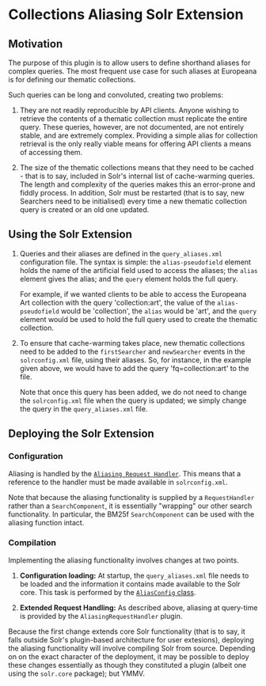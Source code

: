 # Collections Aliasing Solr Extension

## Motivation

The purpose of this plugin is to allow users to define shorthand aliases for complex queries. The most frequent use case for such aliases at Europeana is for defining our thematic collections.

Such queries can be long and convoluted, creating two problems:

1. They are not readily reproducible by API clients. Anyone wishing to retrieve the contents of a thematic collection must replicate the entire query. These queries, however, are not documented, are not entirely stable, and are extremely complex. Providing a simple alias for collection retrieval is the only really viable means for offering API clients a means of accessing them.

2. The size of the thematic collections means that they need to be cached - that is to say, included in Solr's internal list of cache-warming queries. The length and complexity of the queries makes this an error-prone and fiddly process. In addition, Solr must be restarted (that is to say, new Searchers need to be initialised) every time a new thematic collection query is created or an old one updated.

## Using the Solr Extension

1. Queries and their aliases are defined in the `query_aliases.xml` configuration file. The syntax is simple: the `alias-pseudofield` element holds the name of the artificial field used to access the aliases; the `alias` element gives the alias; and the `query` element holds the full query. 

    For example, if we wanted clients to be able to access the Europeana Art collection with the query 'collection:art', the value of the `alias-pseudofield` would be 'collection', the `alias` would be 'art', and the `query` element would be used to hold the full query used to create the thematic collection. 

2. To ensure that cache-warming takes place, new thematic collections need to be added to the `firstSearcher` and `newSearcher` events in the `solrconfig.xml` file, using their aliases. So, for instance, in the example given above, we would have to add the query 'fq=collection:art' to the file.

    Note that once this query has been added, we do not need to change the `solrconfig.xml` file when the query is updated; we simply change the query in the `query_aliases.xml` file.

## Deploying the Solr Extension

### Configuration

Aliasing is handled by the [`Aliasing Request Handler`](https://github.com/europeana/search/blob/master/collections_aliasing/solr-4.10.4/solr/core/src/java/org/apache/solr/handler/component/AliasingRequestHandler.java). This means that a reference to the handler must be made available in `solrconfig.xml`.

Note that because the aliasing functionality is supplied by a `RequestHandler` rather than a `SearchComponent`, it is essentially "wrapping" our other search functionality. In particular, the BM25f `SearchComponent` can be used with the aliasing function intact.

### Compilation

Implementing the aliasing functionality involves changes at two points.

1. **Configuration loading:** At startup, the `query_aliases.xml` file needs to be loaded and the information it contains made available to the Solr core. This task is performed by the [`AliasConfig` class](https://github.com/europeana/search/blob/master/collections_aliasing/solr-4.10.4/solr/core/src/java/org/apache/solr/core/AliasConfig.java).

2. **Extended Request Handling:** As described above, aliasing at query-time is provided by the `AliasingRequestHandler` plugin.

Because the first change extends core Solr functionality (that is to say, it falls outside Solr's plugin-based architecture for user extesions), deploying the aliasing functionality will involve compiling Solr from source. Depending on on the exact character of the deployment, it may be possible to deploy these changes essentially as though they constituted a plugin (albeit one using the `solr.core` package); but YMMV. 


